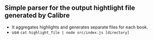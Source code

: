 ## Simple parser for the output hightlight file generated by Calibre

* It aggregates highlights and generates separate files for each book.
* use `cat highlight_file | node src/index.js [directory]`
